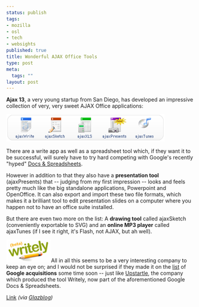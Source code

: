 ```yaml
--- 
status: publish
tags: 
- mozilla
- osl
- tech
- websights
published: true
title: Wonderful AJAX Office Tools
type: post
meta: 
  tags: ""
layout: post
---
```

<strong>Ajax 13</strong>, a very young startup from San Diego, has developed an impressive collection of very, very sweet AJAX Office applications:

<img id="image150" src="/media/wp/2006/12/ajax13-apps.png" alt="the Ajax 13 office tools applications" />

There are a write app as well as a spreadsheet tool which, if they want it to be successful, will surely have to try hard competing with Google's recently "hyped" <a href="http://docs.google.com/">Docs & Spreadsheets</a>.

However in addition to that they also have a <strong>presentation tool</strong> (ajaxPresents) that -- judging from my first impression -- looks and feels pretty much like the big standalone applications, Powerpoint and OpenOffice. It can also export and import these two file formats, which makes it a brilliant tool to edit presentation slides on a computer where you happen not to have an office suite installed.

But there are even two more on the list: A <strong>drawing tool</strong> called ajaxSketch (conveniently exportable to SVG) and an <strong>online MP3 player</strong> called ajaxTunes (if I see it right, it's Flash, not AJAX, but ah well).

<img id="image151" src="/media/wp/2006/12/writely_logo.png" alt="Writely logo" class="alignright" />All in all this seems to be a very interesting company to keep an eye on; and I would not be surprised if they made it on the <a href="http://en.wikipedia.org/wiki/List_of_acquisitions_by_Google">list</a> of <strong>Google acquisitions</strong> some time soon -- just like <a href="http://www.businessreviewonline.com/blog/archives/2006/03/writely_or_wron.html">Upstartle</a>, the company which produced the tool Writely, now part of the aforementioned Google Docs & Spreadsheets.

<a href="http://us.ajax13.com/en/about.jsp">Link</a> <em>(via <a href="http://glazman.org/weblog/dotclear/index.php?2006/12/18/2352-ajaxpresents">Glazblog</a>)</em>
